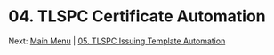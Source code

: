 # 04. TLSPC Certificate Automation

Next: [Main Menu](../README.md) | [05. TLSPC Issuing Template Automation](../05-tlspc-issuing-template-automation/README.md)
